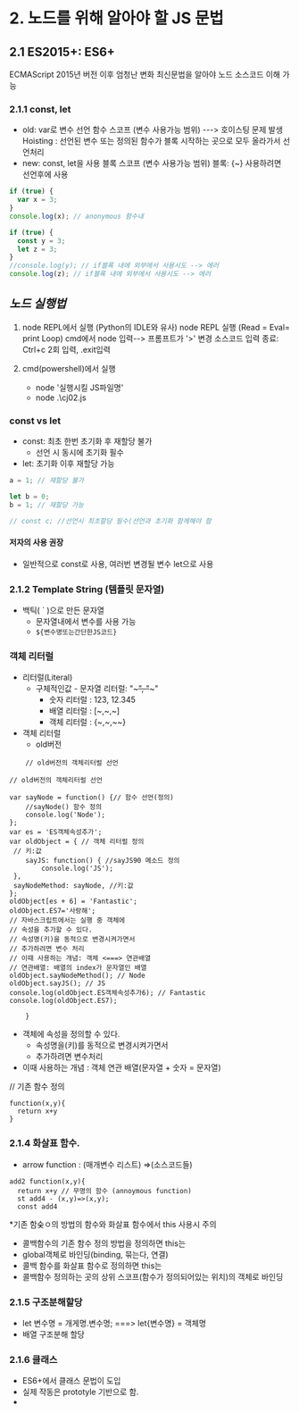 # 2. 노드를 위해 알아야 할 JS 문법
## 2.1 ES2015+: ES6+
ECMAScript 2015년 버전 이후 엄청난 변화
최신문법을 알아야 노드 소스코드 이해 가능 

### 2.1.1 const, let
- old: var로 변수 선언
    함수 스코프 (변수 사용가능 범위)
    ---> 호이스팅 문제 발생
        Hoisting : 선언된 변수 또는 정의된 함수가 블록 시작하는 곳으로 
                모두 올라가서 선언처리
- new: const, let을 사용
    블록 스코프 (변수 사용가능 범위)
    블록: {~}
    사용하려면 선언후에 사용

```js
if (true) {
  var x = 3;
}
console.log(x); // anonymous 함수내

if (true) {
  const y = 3;
  let z = 3;
}
//console.log(y); // if블록 내에 외부에서 사용시도 --> 에러
console.log(z); // if블록 내에 외부에서 사용시도 --> 에러
```

## *노드 실행법*
1. node REPL에서 실행 (Python의 IDLE와 유사)
    node REPL 실행 (Read = Eval= print Loop)
        cmd에서 node 입력-->
        프롬프트가 '>' 변경
    소스코드 입력
    종료: Ctrl+c 2회 입력, .exit입력

2. cmd(powershell)에서 실행
    - node '실행시킬 JS파일명'
    - node .\cj02.js

### const vs let
- const: 최초 한번 초기화 후 재할당 불가
    - 선언 시 동시에 초기화 필수
- let: 초기화 이후 재할당 가능

```js
a = 1; // 재할당 불가

let b = 0;
b = 1; // 재할당 가능

// const c; //선언시 최초할당 필수(선언과 초기화 함께해야 함
```

#### 저자의 사용 권장
- 일반적으로 const로 사용, 여러번 변경될 변수 let으로 사용

### 2.1.2 Template String (템플릿 문자열)
* 백틱( ` )으로 만든 문자열
    - 문자열내에서 변수를 사용 가능
    - `${변수명또는간단한JS코드}`

### 객체 리터럴

* 리터럴(Literal)
  - 구체적인값
		- 문자열 리터럴: "~~~", "~~~"
    - 숫자 리터럴 : 123, 12.345
    - 배열 리터럴 : [~,~,~]
    - 객체 리터럴 : {~,~,~~}
* 객체 리터럴
  - old버전
```
	// old버전의 객체리터럴 선언
​
// old버전의 객체리터럴 선언
​
var sayNode = function() {// 함수 선언(정의)
	//sayNode() 함수 정의
	console.log('Node');
};
var es = 'ES객체속성추가';
var oldObject = { // 객체 리터럴 정의
 // 키:값
	sayJS: function() { //sayJS90 메소드 정의
		console.log('JS');
 },
 sayNodeMethod: sayNode, //키:값
};
oldObject[es + 6] = 'Fantastic';
oldObject.ES7='사랑해';
// 자바스크립트에서는 실행 중 객체에
// 속성을 추가할 수 있다.
// 속성명(키)을 동적으로 변경시켜가면서
// 추가하려면 변수 처리
// 이때 사용하는 개념: 객체 <===> 연관배열
// 연관배열: 배열의 index가 문자열인 배열
oldObject.sayNodeMethod(); // Node
oldObject.sayJS(); // JS
console.log(oldObject.ES객체속성추가6); // Fantastic
console.log(oldObject.ES7);

	}
```
  - 객체에 속성을 정의할 수 있다.
	- 속성명을(키)를 동적으로 변경시켜가면서
	- 추가하려면 변수처리
  - 이때 사용하는 개념 : 객체 연관 배열(문자열 + 숫자 = 문자열)

// 기존 함수 정의 
```
function(x,y){
  return x+y
}
```
### 2.1.4  화살표 함수.
* arrow function : (매개변수 리스트) =>(소스코드들)
``` 
add2 function(x,y){
  return x+y // 무명의 함수 (annoymous function)
  st add4 - (x,y)=>(x,y);
  const add4 
```
*기존 함숮ㅇ의 방법의 함수와 화살표 함수에서 this 사용시 주의
  - 콜백함수의 기존 함수 정의 방법을 정의하면 this는 
  - global객체로 바인딩(binding, 묶는다, 연결) 
  - 콜백 함수를 화살표 함수로 정의하면 this는
  - 콜백함수 정의하는 곳의 상위 스코프(함수가 정의되어있는 위치)의 객체로 바인딩


### 2.1.5 구조분해할당
* let 변수명 = 개게명.변수명; ===> let{변수명} = 객체명
* 배열 구조분해 할당
  

### 2.1.6 클래스
- ES6+에서 클래스 문법이 도입
- 실제 작동은 prototyle 기반으로 함.
- 